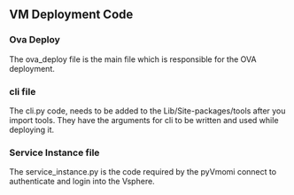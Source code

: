 ## VM Deployment Code

### Ova Deploy
The ova_deploy file is the main file which is responsible for the OVA deployment.

### cli file
The cli.py code, needs to be added to the Lib/Site-packages/tools after you import tools.
They have the arguments for cli to be written and used while deploying it.

### Service Instance file
The service_instance.py is the code required by the pyVmomi connect to authenticate and login into the Vsphere.
